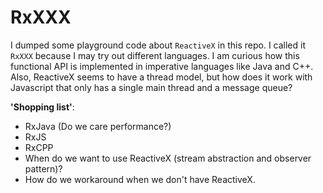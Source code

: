 # RxXXX
I dumped some playground code about `ReactiveX` in this repo. I called it `RxXXX` because I may try out different languages. I am curious how this functional API is implemented in imperative languages like Java and C++. Also, ReactiveX seems to have a thread model, but how does it work with Javascript that only has a single main thread and a message queue? 

**'Shopping list'**:
* RxJava (Do we care performance?)
* RxJS
* RxCPP
* When do we want to use ReactiveX (stream abstraction and observer pattern)?
* How do we workaround when we don't have ReactiveX. 


